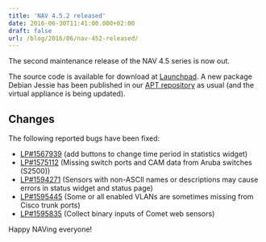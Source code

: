 ```yaml
---
title: 'NAV 4.5.2 released'
date: 2016-06-30T11:41:00.000+02:00
draft: false
url: /blog/2016/06/nav-452-released/
---
```


The second maintenance release of the NAV 4.5 series is now out.

The source code is available for download at [Launchpad](https://launchpad.net/nav/4.5/4.5.2). A new package Debian Jessie has been published in our [APT repository](https://nav.uninett.no/install-instructions/#debian) as usual (and the virtual appliance is being updated).

## Changes

The following reported bugs have been fixed:

*   [LP#1567939](https://bugs.launchpad.net/nav/+bug/1567939/) (add buttons to change time period in statistics widget)
*   [LP#1575112](https://bugs.launchpad.net/nav/+bug/1575112/) (Missing switch ports and CAM data from Aruba switches (S2500))
*   [LP#1594271](https://bugs.launchpad.net/nav/+bug/1594271/) (Sensors with non-ASCII names or descriptions may cause errors in status widget and status page)
*   [LP#1595445](https://bugs.launchpad.net/nav/+bug/1595445/) (Some or all enabled VLANs are sometimes missing from Cisco trunk ports)
*   [LP#1595835](https://bugs.launchpad.net/nav/+bug/1595835/) (Collect binary inputs of Comet web sensors)

Happy NAVing everyone!
